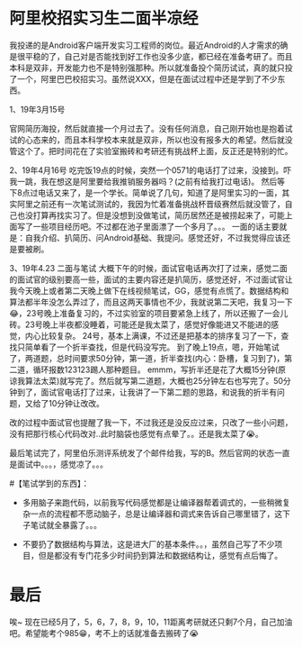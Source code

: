# 阿里校招实习生二面半凉经
我投递的是Android客户端开发实习工程师的岗位。最近Android的人才需求的确是很平稳的了，自己对是否能找到好工作也没多少底，都已经在准备考研了。而且本科是双非，开发能力也不是特别强那种。所以就准备投个简历试试，真的就只投了一个，阿里巴巴校招实习。虽然说XXX，但是在面试过程中还是学到了不少东西。

1、19年3月15号

官网简历海投，然后就直接一个月过去了。没有任何消息，自己刚开始也是抱着试试的心态来的，而且本科学校本来就是双非，所以也没有报多大的希望。然后就没管这个了。把时间花在了实验室搬砖和考研还有挑战杯上面，反正还是特别的忙。

2、19年4月16号
吃完饭19点的时候，突然一个0571的电话打了过来，没接到。吓我一跳，我在想这是阿里要给我推销服务器吗？(之前有给我打过电话)。
然后等下8点过电话又来了，是一个学长。简单说了几句，知道了是阿里实习的一面，其实阿里之前还有一次笔试测试的，我因为忙着准备挑战杯晋级赛然后就没管了，自己也没打算再找实习了。但是没想到没做笔试，简历居然还是被捞起来了，可能上面写了一些项目经历吧。不过都在池子里面漂了一个多月了。。。
一面的话主要就是：自我介绍、扒简历、问Android基础、我提问。感觉还好，不过我觉得应该还是要被刷。

3、19年4.23 二面与笔试 大概下午的时候，面试官电话再次打了过来，感觉二面的面试官的级别要高一些，面试的主要内容还是扒简历，感觉还好，不过面试官让我今天晚上或者第二天晚上做下在线视频笔试，GG，感觉有点慌了。数据结构和算法都半年没怎么弄过了，而且这两天事情也不少，我就说第二天吧，我复习一下😂，23号晚上准备复习的，不过实验室的项目要紧急上线了，所以还搬了一会儿砖。23号晚上半夜都没睡着，可能还是我太菜了，感觉好像能进又不能进的感觉，内心比较复杂。 24号，基本上满课，不过还是把基本的排序复习了一下，查找只简单看了一个折半查找，但是代码没写完。
到了晚上19点，嗯，开始笔试了，两道题，总时间要求50分钟，第一道，折半查找(内心：卧槽，复习到了)，第二道，循环报数123123踢人那种题目。
emmm，写折半还是花了大概15分钟(原谅我算法太菜)就写完了。然后就写第二道题，大概也25分钟左右也写完了。50分钟到了，面试官电话打了过来，让我讲了一下第二题的思路，和说我的折半有问题，又给了10分钟让改改。


改的过程中面试官也提醒了我一下，不过我还是没反应过来，只改了一些小问题，没有把那行核心代码改对..此时脑袋也感觉有点晕了。。还是我太菜了😭。

最后笔试完了，阿里伯乐测评系统发了个邮件给我，写的B。然后官网的状态一直是面试中。。。，感觉凉了。。。

#【笔试学到的东西】：
+ 多用脑子来跑代码，以前我写代码感觉都是让编译器帮着调式的，一些稍微复杂一点的流程都不愿动脑子，总是让编译器和调式来告诉自己哪里错了，这下子笔试就全暴露了。。。

+ 不要扔了数据结构与算法，这是进大厂的基本条件。。，虽然自己写了不少项目，但是都没有专门花多少时间扔到算法和数据结构让，感觉有点后悔了。



# 最后
唉~ 现在已经5月了，5，6，7，8，9，10，11距离考研就还只剩7个月，自己加油吧。希望能考个985😁，考不上的话就准备去搬砖了😭
